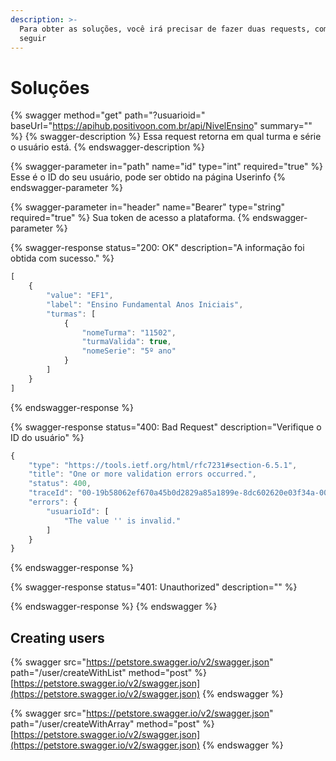```yaml
---
description: >-
  Para obter as soluções, você irá precisar de fazer duas requests, como a
  seguir
---
```


# Soluções

{% swagger method="get" path="?usuarioid=" baseUrl="https://apihub.positivoon.com.br/api/NivelEnsino" summary="" %}
{% swagger-description %}
Essa request retorna em qual turma e série o usuário está.
{% endswagger-description %}

{% swagger-parameter in="path" name="id" type="int" required="true" %}
Esse é o ID do seu usuário, pode ser obtido na página Userinfo
{% endswagger-parameter %}

{% swagger-parameter in="header" name="Bearer" type="string" required="true" %}
Sua token de acesso a plataforma.
{% endswagger-parameter %}

{% swagger-response status="200: OK" description="A informação foi obtida com sucesso." %}
```javascript
[
    {
        "value": "EF1",
        "label": "Ensino Fundamental Anos Iniciais",
        "turmas": [
            {
                "nomeTurma": "11502",
                "turmaValida": true,
                "nomeSerie": "5º ano"
            }
        ]
    }
]
```
{% endswagger-response %}

{% swagger-response status="400: Bad Request" description="Verifique o ID do usuário" %}
```javascript
{
    "type": "https://tools.ietf.org/html/rfc7231#section-6.5.1",
    "title": "One or more validation errors occurred.",
    "status": 400,
    "traceId": "00-19b58062ef670a45b0d2829a85a1899e-8dc602620e03f34a-00",
    "errors": {
        "usuarioId": [
            "The value '' is invalid."
        ]
    }
}
```
{% endswagger-response %}

{% swagger-response status="401: Unauthorized" description="" %}

{% endswagger-response %}
{% endswagger %}

## Creating users

{% swagger src="https://petstore.swagger.io/v2/swagger.json" path="/user/createWithList" method="post" %}
[https://petstore.swagger.io/v2/swagger.json](https://petstore.swagger.io/v2/swagger.json)
{% endswagger %}

{% swagger src="https://petstore.swagger.io/v2/swagger.json" path="/user/createWithArray" method="post" %}
[https://petstore.swagger.io/v2/swagger.json](https://petstore.swagger.io/v2/swagger.json)
{% endswagger %}
